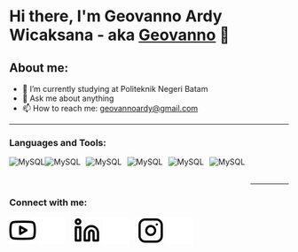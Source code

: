 # Hi there, I'm Geovanno Ardy Wicaksana - aka [Geovanno](https://www.youtube.com/@geovannoardy) 👋
## About me:
- 🔭 I’m currently studying at Politeknik Negeri Batam
- 💬 Ask me about anything
- 📫 How to reach me: geovannoardy@gmail.com

---

### Languages and Tools:

<img align="left" alt="MySQL" height="50px" src="https://upload.wikimedia.org/wikipedia/commons/6/61/HTML5_logo_and_wordmark.svg" style="padding-right:10px background-color:white;" />
<img align="left" alt="MySQL" height="50px" src="https://upload.wikimedia.org/wikipedia/commons/d/d5/CSS3_logo_and_wordmark.svg" style="padding-right:10px;" />
<img align="left" alt="MySQL" height="50px" src="https://upload.wikimedia.org/wikipedia/commons/6/6a/JavaScript-logo.png" style="padding-right:10px;" />
<img align="left" alt="MySQL" height="50px" src="https://upload.wikimedia.org/wikipedia/commons/2/27/PHP-logo.svg" style="padding-right:10px;" />
<img align="left" alt="MySQL" height="50px" src="https://upload.wikimedia.org/wikipedia/commons/9/9a/Laravel.svg" style="padding-right:10px;" />
<img align="left" alt="MySQL" height="50px" src="https://www.mysql.com/common/logos/logo-mysql-170x115.png" style="padding-right:10px;" />


<br />
<br />

---
### Connect with me:

[![website](./img/youtube-light.svg)](https://www.youtube.com/@geovannoardy#gh-light-mode-only)
[![website](./img/youtube-dark.svg)](https://www.youtube.com/@geovannoardy#gh-dark-mode-only)
&nbsp;&nbsp;
[![website](./img/linkedin-light.svg)](https://www.linkedin.com/in/geovanno-ardy-086126261#gh-light-mode-only)
[![website](./img/linkedin-dark.svg)](https://www.linkedin.com/in/geovanno-ardy-086126261#gh-dark-mode-only)
&nbsp;&nbsp;
[![website](./img/instagram-light.svg)](https://www.instagram.com/geno.rd/#gh-light-mode-only)
[![website](./img/instagram-dark.svg)](https://www.instagram.com/geno.rd/#gh-dark-mode-only)



[webdev]: https://github.com/gennno

